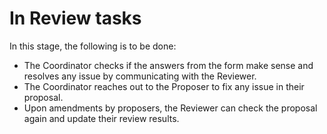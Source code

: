 # In Review tasks

In this stage, the following is to be done:

- The Coordinator checks if the answers from the form make sense and resolves any issue by communicating with the Reviewer.
- The Coordinator reaches out to the Proposer to fix any issue in their proposal.
- Upon amendments by proposers, the Reviewer can check the proposal again and update their review results.
